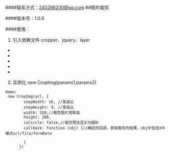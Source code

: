 ####联系方式：240286230@qq.com
##图片裁剪

####版本号：1.0.0

####使用：
1. 引入依赖文件 cropper、jquery、layer
  - <link href="../src/cropperjs/cropper.min.css" rel="stylesheet">
  - <script src="../src/jquery.min.js"></script>
  - <script src="../src/cropperjs/cropper.min.js"></script>
  - <script src="../src/layer/layer.js"></script>
  - <script src="../src/CropImg.js"></script>

2. 实例化 new CropImg(params1,params2)

```
demo:
 new CropImg(url, {
        stepWidth: 16, //宽高比
        stepHeight: 9, //宽高比
        width: 320,//裁剪图片宽和高
        height: 200,
        isCircle: false,//是否预览显示为圆形
        callback: function (obj) {//确定的回调，获取裁剪的结果，obj中包括3中模式url/file/formData

        }
      })
```